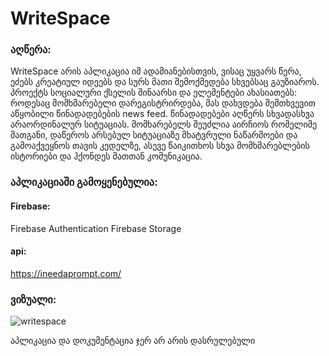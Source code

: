 # WriteSpace
### აღწერა:
WriteSpace არის აპლიკაცია იმ ადამიანებისთვის, ვისაც უყვარს წერა, ეძებს კრეატიულ იდეებს და სურს მათი შემოქმედება სხვებსაც გაუზიაროს. პროექტს სოციალური ქსელის შინაარსი და ელემენტები ახასიათებს: როდესაც მომხმარებელი დარეგისტრირდება, მას დახვდება შემთხვევით აწყობილი წინადადებების news feed. წინადადებები აღწერს სხვადასხვა არაორდინალურ სიტუაციას. მომხარებელს შეუძლია აირჩიოს რომელიმე მათგანი, დაწეროს არსებულ სიტუაციაზე მხატვრული ნაწარმოები და გამოაქვეყნოს თავის კედელზე, ასევე წაიკითხოს სხვა მომხმარებლების ისტორიები და ჰქონდეს მათთან კომუნიკაცია.

### აპლიკაციაში გამოყენებულია:
#### Firebase:
Firebase Authentication
Firebase Storage

#### api:
https://ineedaprompt.com/

### ვიზუალი:

![writespace](https://user-images.githubusercontent.com/67924412/90234479-cac62080-de30-11ea-83c8-dc59d328e2b7.png)

აპლიკაცია და დოკუმენტაცია ჯერ არ არის დასრულებული
